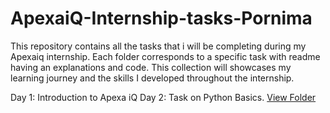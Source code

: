 # ApexaiQ-Internship-tasks-Pornima

This repository contains all the tasks that i will be completing during my Apexaiq internship. Each folder corresponds to a specific task with readme having an explanations and code. This collection will showcases my learning journey and the skills I developed throughout the internship.  

Day 1: Introduction to Apexa iQ
Day 2: Task on Python Basics. [View Folder](https://github.com/pornimarahane/ApexaiQ-Internship-tasks-Pornima/tree/main/Python-Basics)